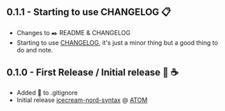 ## 0.1.1 - Starting to use CHANGELOG :clipboard:
- Changes to :black_nib: README & CHANGELOG
- Starting to use  [CHANGELOG](https://github.com/pixxx/icecream-nord-syntax/blob/master/CHANGELOG.md), it's just a minor thing but a good thing to do and note.

## 0.1.0 - First Release / Initial release :icecream: :coffee:
- Added :apple: to .gitignore
- Initial release [icecream-nord-syntax](https://atom.io/themes/icecream-nord-syntax) @ [ATOM](https://atom.io)
